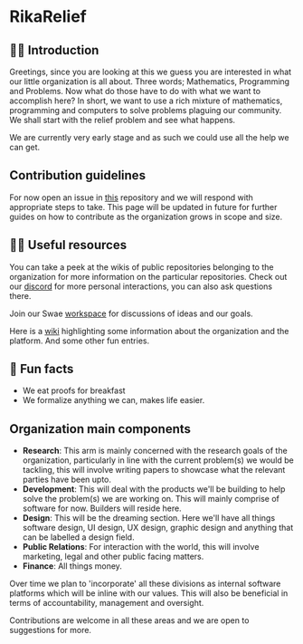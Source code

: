 # RikaRelief

<!-- ## Hi there 👋 -->

## 🙋‍♀️ Introduction

Greetings, since you are looking at this we guess you are interested in what our little organization is all about. Three words; Mathematics, Programming
and Problems. Now what do those have to do with what we want to accomplish here? In short, we want to use a rich mixture of mathematics, programming and
computers to solve problems plaguing our community. We shall start with the relief problem and see what happens.

We are currently very early stage and as such we could use all the help we can get.

## Contribution guidelines

For now open an issue in [this](https://github.com/RikaRelief/.github) repository and we will respond with appropriate steps to take. This page will be
updated in future for further guides on how to contribute as the organization grows in scope and size.

## 👩‍💻 Useful resources

You can take a peek at the wikis of public repositories belonging to the organization for more information on the particular repositories.
Check out our [discord](https://discord.gg/7e5PAqnbdp) for more personal interactions, you can also ask questions there.

Join our Swae [workspace](https://rikarelief.swae.io/sign-up) for discussions of ideas and our goals.

Here is a [wiki](https://github.com/RikaRelief/.github/wiki) highlighting some information about the organization and the platform. And some other fun
entries.

## 🍿 Fun facts

- We eat proofs for breakfast
- We formalize anything we can, makes life easier.

## Organization main components

- **Research**: This arm is mainly concerned with the research goals of the organization, particularly in line with the current problem(s) we would be tackling, this will involve writing papers to showcase what the relevant parties have been upto.
- **Development**: This will deal with the products we'll be building to help solve the problem(s) we are working on. This will mainly comprise of software for now. Builders will reside here.
- **Design**: This will be the dreaming section. Here we'll have all things software design, UI design, UX design, graphic design and anything that can be labelled a design field.
- **Public Relations**: For interaction with the world, this will involve marketing, legal and other public facing matters.
- **Finance**: All things money.

Over time we plan to 'incorporate' all these divisions as internal software platforms which will be inline with our values. This will also be beneficial
in terms of accountability, management and oversight.

Contributions are welcome in all these areas and we are open to suggestions for more.
<!--

**Here are some ideas to get you started:**

🙋‍♀️ A short introduction - what is your organization all about?
🌈 Contribution guidelines - how can the community get involved?
👩‍💻 Useful resources - where can the community find your docs? Is there anything else the community should know?
🍿 Fun facts - what does your team eat for breakfast?
🧙 Remember, you can do mighty things with the power of [Markdown](https://docs.github.com/github/writing-on-github/getting-started-with-writing-and-formatting-on-github/basic-writing-and-formatting-syntax)
-->
